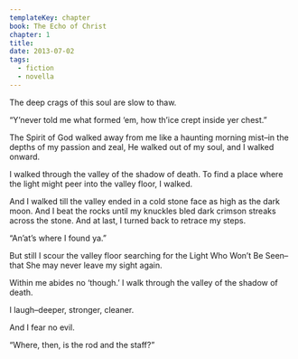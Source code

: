 ```yaml
---
templateKey: chapter
book: The Echo of Christ
chapter: 1
title: 
date: 2013-07-02
tags: 
  - fiction
  - novella
---
```


The deep crags of this soul are slow to thaw.

“Y’never told me what formed ‘em, how th’ice crept inside yer chest.”

The Spirit of God walked away from me like a haunting morning
mist–in the depths of my passion and zeal, He walked out of my soul,
and I walked onward.

I walked through the valley of the shadow of death. To find a place
where the light might peer into the valley floor, I walked.

And I walked till the valley ended in a cold stone face as high as
the dark moon. And I beat the rocks until my knuckles bled dark
crimson streaks across the stone. And at last, I turned back to
retrace my steps.

“An’at’s where I found ya.”

But still I scour the valley floor searching for the Light Who Won’t
Be Seen–that She may never leave my sight again.

Within me abides no ‘though.’ I walk through the valley of the
shadow of death.

I laugh–deeper, stronger, cleaner.

And I fear no evil.

“Where, then, is the rod and the staff?”
